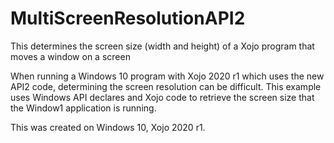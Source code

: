 # MultiScreenResolutionAPI2
This determines the screen size (width and height) of a Xojo program that moves a window on a screen

When running a Windows 10 program with Xojo 2020 r1 which uses the new API2 code, determining the screen resolution can be difficult. This example uses Windows API declares and Xojo code to retrieve the screen size that the Window1 application is running. 

This was created on Windows 10, Xojo 2020 r1.

